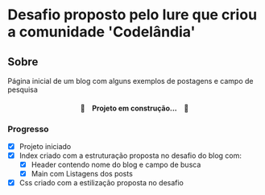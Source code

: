 # Desafio proposto pelo Iure que criou a comunidade 'Codelândia'

## Sobre
Página inicial de um blog com alguns exemplos de postagens e campo de pesquisa

<h4 align="center"> 
  🚧&ensp;&ensp;Projeto em construção...&ensp;&ensp;🚧
</h4>

### Progresso
- [x] Projeto iniciado
- [x] Index criado com a estruturação proposta no desafio do blog com:
  - [x] Header contendo nome do blog e campo de busca
  - [x] Main com Listagens dos posts
- [x] Css criado com a estilização proposta no desafio
